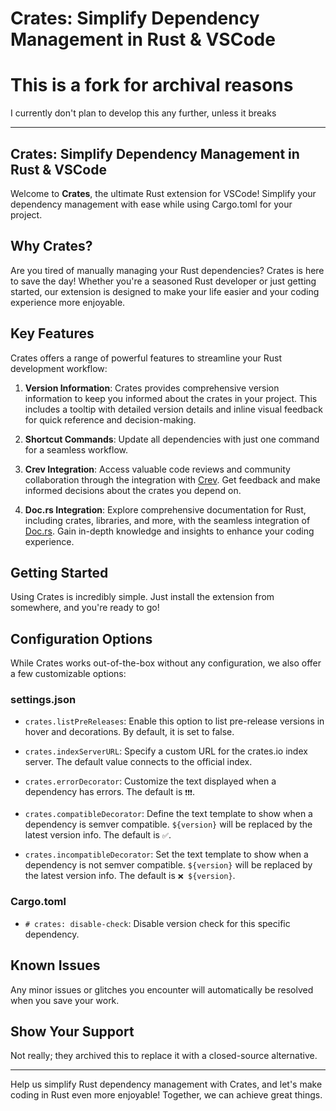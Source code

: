 # Crates: Simplify Dependency Management in Rust & VSCode

<!--
[![Become a Patron](https://img.shields.io/badge/Support%20Us%20on-Patreon-orange.svg)](https://www.patreon.com/bePatron?u=11468905)
[![GitHub Sponsors](https://img.shields.io/badge/Support%20Us%20on-GitHub-red.svg)](https://github.com/sponsors/serayuzgur)
[![Visual Studio Marketplace Version](https://img.shields.io/visual-studio-marketplace/v/serayuzgur.crates)](https://img.shields.io/visual-studio-marketplace/v/serayuzgur.crates)
[![Visual Studio Marketplace Installs](https://img.shields.io/visual-studio-marketplace/i/serayuzgur.crates)](https://img.shields.io/visual-studio-marketplace/i/serayuzgur.crates)
[![Visual Studio Marketplace Rating](https://img.shields.io/visual-studio-marketplace/r/serayuzgur.crates)](https://img.shields.io/visual-studio-marketplace/r/serayuzgur.crates)
[![GitHub stars](https://img.shields.io/github/stars/serayuzgur/crates.svg)](https://github.com/serayuzgur/crates/stargazers)
-->

# This is a fork for archival reasons

I currently don't plan to develop this any further, unless it breaks

---

## Crates: Simplify Dependency Management in Rust & VSCode

Welcome to **Crates**, the ultimate Rust extension for VSCode! Simplify your dependency management with ease while using Cargo.toml for your project.

## Why Crates?

Are you tired of manually managing your Rust dependencies? Crates is here to save the day! Whether you're a seasoned Rust developer or just getting started, our extension is designed to make your life easier and your coding experience more enjoyable.

## Key Features

Crates offers a range of powerful features to streamline your Rust development workflow:

1. **Version Information**: Crates provides comprehensive version information to keep you informed about the crates in your project. This includes a tooltip with detailed version details and inline visual feedback for quick reference and decision-making.
 <!--  ![Tooltip with Version Information](https://github.com/serayuzgur/crates/raw/master/screenshots/tooltip.png) -->

2. **Shortcut Commands**: Update all dependencies with just one command for a seamless workflow.
 <!--  ![Update All Dependencies](https://github.com/serayuzgur/crates/raw/master/screenshots/update_all.png) -->

3. **Crev Integration**: Access valuable code reviews and community collaboration through the integration with [Crev](https://web.crev.dev/). Get feedback and make informed decisions about the crates you depend on.
 <!--  ![Crev Integration](https://github.com/serayuzgur/crates/raw/master/screenshots/crev_dev.png) -->

4. **Doc.rs Integration**: Explore comprehensive documentation for Rust, including crates, libraries, and more, with the seamless integration of [Doc.rs](https://doc.rs/). Gain in-depth knowledge and insights to enhance your coding experience.
<!--   ![Doc.rs Integration](https://github.com/serayuzgur/crates/raw/master/screenshots/docs_rs.png)  -->

## Getting Started

Using Crates is incredibly simple. Just install the extension from somewhere, and you're ready to go!

## Configuration Options

While Crates works out-of-the-box without any configuration, we also offer a few customizable options:

### settings.json

- `crates.listPreReleases`: Enable this option to list pre-release versions in hover and decorations. By default, it is set to false.

- `crates.indexServerURL`: Specify a custom URL for the crates.io index server. The default value connects to the official index.

- `crates.errorDecorator`: Customize the text displayed when a dependency has errors. The default is `❗️❗️❗`.

- `crates.compatibleDecorator`: Define the text template to show when a dependency is semver compatible. `${version}` will be replaced by the latest version info. The default is `✅`.

- `crates.incompatibleDecorator`: Set the text template to show when a dependency is not semver compatible. `${version}` will be replaced by the latest version info. The default is `❌ ${version}`.

### Cargo.toml

- `# crates: disable-check`: Disable version check for this specific dependency.

## Known Issues

Any minor issues or glitches you encounter will automatically be resolved when you save your work.

## Show Your Support

Not really; they archived this to replace it with a closed-source alternative.

---

Help us simplify Rust dependency management with Crates, and let's make coding in Rust even more enjoyable! Together, we can achieve great things.
